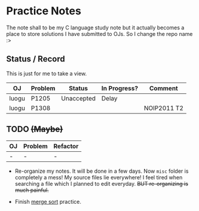 # Practice Notes

The note shall to be my C language study note but it actually becomes a place to store solutions I have submitted to OJs. So I change the repo name :>

## Status / Record

This is just for me to take a view.

|OJ|Problem|Status|In Progress?|Comment|
|--|-------|------|------------|-------|
|luogu|P1205|Unaccepted|Delay|
|luogu|P1308|||NOIP2011 T2|

## TODO ~~(Maybe)~~

|OJ|Problem|Refactor|
|--|-------|--------|
|-|-|-|

* Re-organize my notes. It will be done in a few days. Now `misc` folder is completely a mess! My source files lie everywhere! I feel tired when searching a file which I planned to edit everyday. ~~BUT re-organizing is much painful.~~

* Finish [merge sort](./notes/code/sort/merge_sort/a.cpp) practice.